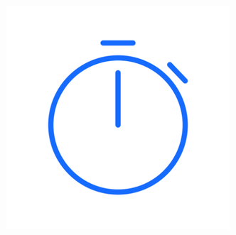 ![A](https://raw.githubusercontent.com/Stephane-Fidinde/Stephane-Fidinde/main/Basic%20Animations.svg)

<!--### Hi there 👋


**Stephane-Fidinde/Stephane-Fidinde** is a ✨ _special_ ✨ repository because its `README.md` (this file) appears on your GitHub profile.

Here are some ideas to get you started:

- 🔭 I’m currently working on ...
- 🌱 I’m currently learning ...
- 👯 I’m looking to collaborate on ...
- 🤔 I’m looking for help with ...
- 💬 Ask me about ...
- 📫 How to reach me: ...
- 😄 Pronouns: ...
- ⚡ Fun fact: ...

<marquee behavior="scroll" direction="left">S t e p h a n e F i d i n d e</marquee>
-->
